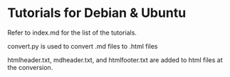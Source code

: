# Tutorials for Debian & Ubuntu

Refer to index.md for the list of the tutorials.

convert.py is used to convert .md files to .html files

htmlheader.txt, mdheader.txt, and htmlfooter.txt are added to html files at the conversion.
